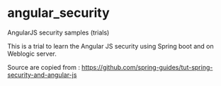 # angular_security
AngularJS security samples (trials)

This is a trial to learn the Angular JS security using Spring boot and on Weblogic server.

Source are copied from  : https://github.com/spring-guides/tut-spring-security-and-angular-js
